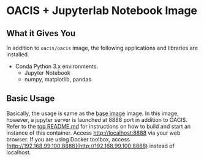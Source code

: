 # OACIS + Jupyterlab Notebook Image

## What it Gives You

In addition to `oacis/oacis` image, the following applications and libraries are installed.

- Conda Python 3.x environments.
    - Jupyter Notebook
    - numpy, matplotlib, pandas

## Basic Usage

Basically, the usage is same as the [base image](../oacis) image.
In this image, however, a jupyter server is launched at 8888 port in addition to OACIS.
Refer to the [top README.md](../README.md) for instructions on how to build and start an instance of this container.
Access [http://localhost:8888](http://localhost:8888) via your web browser. If you are using Docker toolbox, access [http://192.168.99.100:8888](http://192.168.99.100:8888) instead of localhost.

